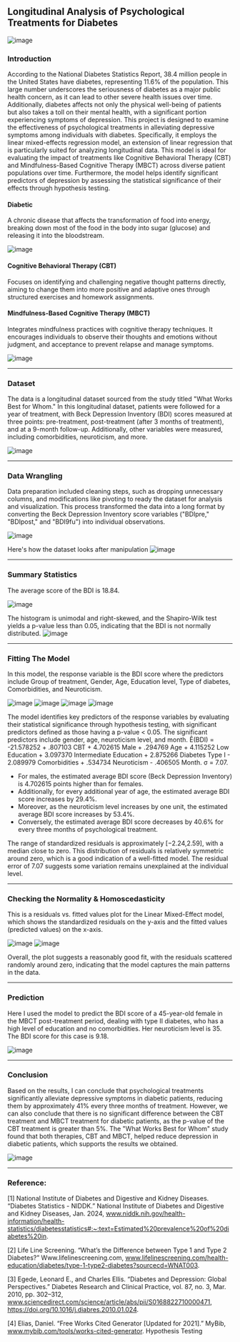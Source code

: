 ## Longitudinal Analysis of Psychological Treatments for Diabetes
![image](https://github.com/user-attachments/assets/1582015f-9f60-48fa-a942-c476758648cc)

### Introduction
According to the National Diabetes Statistics Report, 38.4 million people in the United States have diabetes, representing 11.6% of the population. This large number underscores the seriousness of diabetes as a major public health concern, as it can lead to other severe health issues over time. Additionally, diabetes affects not only the physical well-being of patients but also takes a toll on their mental health, with a significant portion experiencing symptoms of depression.
This project is designed to examine the effectiveness of psychological treatments in alleviating depressive symptoms among individuals with diabetes. Specifically, it employs the linear mixed-effects regression model, an extension of linear regression that is particularly suited for analyzing longitudinal data. This model is ideal for evaluating the impact of treatments like Cognitive Behavioral Therapy (CBT) and Mindfulness-Based Cognitive Therapy (MBCT) across diverse patient populations over time. Furthermore, the model helps identify significant predictors of depression by assessing the statistical significance of their effects through hypothesis testing.

#### Diabetic
A chronic disease that affects the transformation of food into energy, breaking down most of the food in the body into sugar (glucose) and releasing it into the bloodstream.

![image](https://github.com/user-attachments/assets/57773d4a-dd2b-4ed0-a529-0f60014f64e1)

#### Cognitive Behavioral Therapy (CBT)
Focuses on identifying and challenging negative thought patterns directly, aiming to change them into more positive and adaptive ones through structured exercises and homework assignments.

#### Mindfulness-Based Cognitive Therapy (MBCT)
Integrates mindfulness practices with cognitive therapy techniques. It encourages individuals to observe their thoughts and emotions without judgment, and acceptance to prevent relapse and manage symptoms.

![image](https://github.com/user-attachments/assets/647155ba-51b0-4c0d-8ae3-619450dd7620)
_________________________________________________________________________________________________________________________________________________________________________________________________________________________________
### Dataset
The data is a longitudinal dataset sourced from the study titled "What Works Best for Whom." In this longitudinal dataset, patients were followed for a year of treatment, with Beck Depression Inventory (BDI) scores measured at three points: pre-treatment, post-treatment (after 3 months of treatment), and at a 9-month follow-up. Additionally, other variables were measured, including comorbidities, neuroticism, and more. 

![image](https://github.com/user-attachments/assets/6d8a2357-a3e2-46a6-8eb0-e378f6326631)
_________________________________________________________________________________________________________________________________________________________________________________________________________________________________
### Data Wrangling 
Data preparation included cleaning steps, such as dropping unnecessary columns, and modifications like pivoting to ready the dataset for analysis and visualization. This process transformed the data into a long format by converting the Beck Depression Inventory score variables ("BDIpre," "BDIpost," and "BDI9fu") into individual observations.

![image](https://github.com/user-attachments/assets/b7c16a4a-7c13-4747-b00b-1328180e0f34)

Here's how the dataset looks after manipulation
![image](https://github.com/user-attachments/assets/7c98a5cf-2686-4ec9-b4b5-24bf4c3a88ec)

_________________________________________________________________________________________________________________________________________________________________________________________________________________________________
### Summary Statistics 
The average score of the BDI is 18.84.

![image](https://github.com/user-attachments/assets/09947a44-63cd-4883-bcf0-906518fc51e6)

The histogram is unimodal and right-skewed, and the Shapiro-Wilk test yields a p-value less than 0.05, indicating that the BDI is not normally distributed. 
![image](https://github.com/user-attachments/assets/5566a241-98ff-462b-a7b0-52a892bc026e)

_________________________________________________________________________________________________________________________________________________________________________________________________________________________________
### Fitting The Model 
In this model, the response variable is the BDI score where the predictors include Group of treatment, Gender, Age, Education level, Type of diabetes, Comorbidities, and Neuroticism.

![image](https://github.com/user-attachments/assets/41e9701c-bd58-4dcf-9d18-f159046d3622)
![image](https://github.com/user-attachments/assets/567460ea-f395-4f27-a7e9-c05194084f5c)
![image](https://github.com/user-attachments/assets/c1c70b9e-87de-438d-8d23-67f1ef6a0dfe)
![image](https://github.com/user-attachments/assets/2381243b-9221-43b0-b124-9bc20a99b4d3)

The model identifies key predictors of the response variables by evaluating their statistical significance through hypothesis testing, with significant predictors defined as those having a p-value < 0.05. The significant predictors include gender, age, neuroticism level, and month.
Ê(BDI) = -21.578252 + .807103 CBT + 4.702615 Male + .294769 Age + 4.115252 Low Education + 3.097370 Intermediate Education + 2.875266 Diabetes Type I  - 2.089979 Comorbidities + .534734 Neuroticism - .406505 Month. σ = 7.07. 
- For males, the estimated average BDI score (Beck Depression Inventory) is 4.702615 points higher than for females. 
- Additionally, for every additional year of age, the estimated average BDI score increases by 29.4%. 
- Moreover, as the neuroticism level increases by one unit, the estimated average BDI score increases by 53.4%.
- Conversely, the estimated average BDI score decreases by 40.6% for every three months of psychological treatment.

The range of standardized residuals is approximately [−2.24,2.59], with a median close to zero. This distribution of residuals is relatively symmetric around zero, which is a good indication of a well-fitted model.
The residual error of 7.07 suggests some variation remains unexplained at the individual level.
_________________________________________________________________________________________________________________________________________________________________________________________________________________________________
### Checking the Normality & Homoscedasticity
This is a residuals vs. fitted values plot for the Linear Mixed-Effect model, which shows the standardized residuals on the y-axis and the fitted values (predicted values) on the x-axis.

![image](https://github.com/user-attachments/assets/e4078b31-6880-4934-ad88-0466cb0fcc4c)
![image](https://github.com/user-attachments/assets/06bf1d55-c2f7-4d3e-a83f-5bb7e360096b)

Overall, the plot suggests a reasonably good fit, with the residuals scattered randomly around zero, indicating that the model captures the main patterns in the data.
_________________________________________________________________________________________________________________________________________________________________________________________________________________________________
### Prediction
Here I used the model to predict the BDI score of a 45-year-old female in the MBCT post-treatment period, dealing with type II diabetes, who has a high level of education and no comorbidities. Her neuroticism level is 35. The BDI score for this case is 9.18.

![image](https://github.com/user-attachments/assets/ef6ef0c3-2962-4802-ae6e-5d27125a9b86)
_________________________________________________________________________________________________________________________________________________________________________________________________________________________________
### Conclusion
Based on the results, I can conclude that psychological treatments significantly alleviate depressive symptoms in diabetic patients, reducing them by approximately 41% every three months of treatment. However, we can also conclude that there is no significant difference between the CBT treatment and MBCT treatment for diabetic patients, as the p-value of the CBT treatment is greater than 5%. The "What Works Best for Whom" study found that both therapies, CBT and MBCT, helped reduce depression in diabetic patients, which supports the results we obtained.

![image](https://github.com/user-attachments/assets/6145f780-ae7f-4eaf-bbe4-c8b18ab0282c)
_________________________________________________________________________________________________________________________________________________________________________________________________________________________________
### Reference:
[1] National Institute of Diabetes and Digestive and Kidney Diseases. “Diabetes Statistics -
NIDDK.” National Institute of Diabetes and Digestive and Kidney Diseases, Jan. 2024,
www.niddk.nih.gov/health-information/health-statistics/diabetesstatistics#:~:text=Estimated%20prevalence%20of%20diabetes%20in.

[2] Life Line Screening. “What’s the Difference between Type 1 and Type 2 Diabetes?”
Www.lifelinescreening.com, www.lifelinescreening.com/health-education/diabetes/type-1-type2-diabetes?sourcecd=WNAT003.

[3] Egede, Leonard E., and Charles Ellis. “Diabetes and Depression: Global Perspectives.”
Diabetes Research and Clinical Practice, vol. 87, no. 3, Mar. 2010, pp. 302–312,
www.sciencedirect.com/science/article/abs/pii/S0168822710000471,
https://doi.org/10.1016/j.diabres.2010.01.024.

[4] Elias, Daniel. “Free Works Cited Generator [Updated for 2021].” MyBib,
www.mybib.com/tools/works-cited-generator.
Hypothesis Testing

